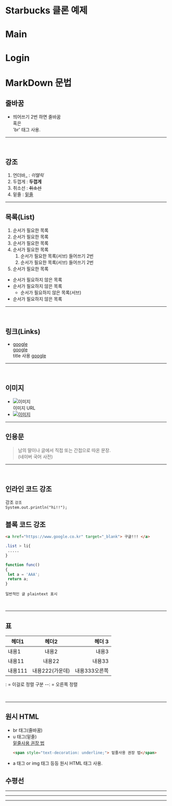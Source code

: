 # Starbucks 클론 예제
# Main

# Login

# MarkDown 문법
## 줄바꿈
- 띄어쓰기 2번 하면 줄바꿈  
혹은 <br/> 'br' 태그 사용.
---

 </br>

## 강조
1. 언더바_ : _이텔릭_  
1. 두껍게  : **두껍게**  
1. 취소선 : ~~취소선~~  
1. 밑줄 : <u>밑줄</u>  
---
## 목록(List)
1. 순서가 필요한 목록
1. 순서가 필요한 목록
1. 순서가 필요한 목록
1. 순서가 필요한 목록
    1. 순서가 필요한 목록(서브) 들어쓰기 2번
    1. 순서가 필요한 목록(서브) 들어쓰기 2번
1. 순서가 필요한 목록
- 순서가 필요하지 않은 목록
- 순서가 필요하지 않은 목록
    - 순서가 필요하지 않은 목록(서브)
- 순서가 필요하지 않은 목록
---

 </br>

## 링크(Links)
- <a href="https://google.com">google</a>  
[google](https://google.com)  
title 사용 [google](https://google.com "구글로 이동")
---
 </br>

## 이미지
- ![이미지](https://amazing-bell-0e5303.netlify.app/images/starbucks_logo.png)  
이미지 URL   
- [![이미지](https://amazing-bell-0e5303.netlify.app/images/starbucks_logo.png)](https://amazing-bell-0e5303.netlify.app)  
---
## 인용문
 > 남의 말이나 글에서 직접 또는 간접으로 따온 문장.  
 > (네이버 국어 사전)
---  

 </br>

 ## 인라인 코드 강조
 강조 `강조`  
 `System.out.println("hi!!");`

 ## 블록 코드 강조
 ```html
<a href="https://www.google.co.kr" target="_blank"> 구글!!! </a>
 ```
 ```css
.list > li{
  .....
}
 ```

 ```javascript
function func()
{
  let a = 'AAA';
  return a;
}
 ```

 ```plaintext
일반적인 글 plaintext 표시
 ```

 </br>
 
---
## 표

헤더1 | 헤더2 | 헤더 3
--|:--:|--:
내용1 | 내용2 | 내용3
내용11 | 내용22 | 내용33
내용111| 내용222(가운데) | 내용333오른쪽

: = 이걸로 정렬 구분 --: = 오른쪽 정렬  

</br>

---
## 원시 HTML
- br 태그(줄바꿈)
- u 태그(밑줄)  
<span style="text-decoration: underline;"> 밑줄사용 권장 법</span>  
    ```html
    <span style="text-decoration: underline;"> 밑줄사용 권장 법</span>  
    ```
- a 태그 or img 태그 등등 원시 HTML 태그 사용.

## 수평선

---
***
___


